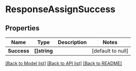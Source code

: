 # ResponseAssignSuccess

## Properties
Name | Type | Description | Notes
------------ | ------------- | ------------- | -------------
**Success** | **[]string** |  | [default to null]

[[Back to Model list]](../README.md#documentation-for-models) [[Back to API list]](../README.md#documentation-for-api-endpoints) [[Back to README]](../README.md)

